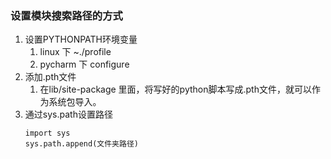 ### 设置模块搜索路径的方式
1) 设置PYTHONPATH环境变量
   1) linux 下 ~./profile
   2) pycharm 下 configure
2) 添加.pth文件
   1) 在lib/site-package 里面，将写好的python脚本写成.pth文件，就可以作为系统包导入。
3) 通过sys.path设置路径
   ```
   import sys
   sys.path.append(文件夹路径)
   ```